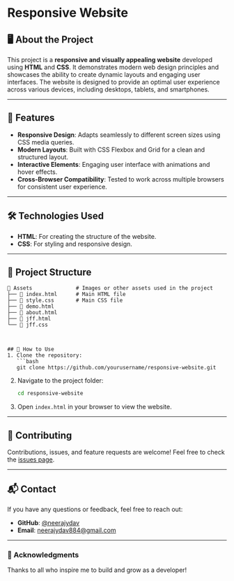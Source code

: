 # Responsive Website  

## 🖥️ About the Project  
This project is a **responsive and visually appealing website** developed using **HTML** and **CSS**. It demonstrates modern web design principles and showcases the ability to create dynamic layouts and engaging user interfaces. The website is designed to provide an optimal user experience across various devices, including desktops, tablets, and smartphones.  

---

## 🚀 Features  
- **Responsive Design**: Adapts seamlessly to different screen sizes using CSS media queries.  
- **Modern Layouts**: Built with CSS Flexbox and Grid for a clean and structured layout.  
- **Interactive Elements**: Engaging user interface with animations and hover effects.  
- **Cross-Browser Compatibility**: Tested to work across multiple browsers for consistent user experience.  

---

## 🛠️ Technologies Used  
- **HTML**: For creating the structure of the website.
- **CSS**: For styling and responsive design.  

---

## 📂 Project Structure  
```plaintext
📁 Assets              # Images or other assets used in the project  
├── 📄 index.html      # Main HTML file  
├── 📄 style.css       # Main CSS file 
├── 📄 demo.html
├── 📄 about.html
├── 📄 jff.html
└── 📄 jff.css



## 🌟 How to Use  
1. Clone the repository:  
   ```bash
   git clone https://github.com/yourusername/responsive-website.git
   ```

 
2. Navigate to the project folder:  
   ```bash
   cd responsive-website
   ```  
3. Open `index.html` in your browser to view the website.   

---

## 🤝 Contributing  
Contributions, issues, and feature requests are welcome! Feel free to check the [issues page](https://github.com/yourusername/responsive-website/issues).   

---

## 📬 Contact  
If you have any questions or feedback, feel free to reach out:  
- **GitHub**: [@neerajydav](https://github.com/neerajydav)  
- **Email**: neerajydav884@gmail.com  

---

### 🌟 Acknowledgments  
Thanks to all who inspire me to build and grow as a developer!  
```


